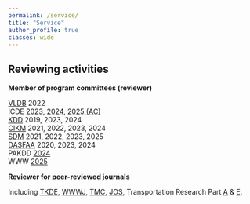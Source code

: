 ```yaml
---
permalink: /service/
title: "Service"
author_profile: true
classes: wide
---
```



## Reviewing activities
  
**Member of program committees (reviewer)**

[VLDB](https://vldb.org/) 2022 <br/>
ICDE [2023](https://icde2023.ics.uci.edu/), [2024](https://icde2024.github.io/), [2025 (AC)](https://ieee-icde.org/2025/)<br/>
[KDD](https://www.kdd.org/) 2019, 2023, 2024<br/>
[CIKM](http://www.cikmconference.org/) 2021, 2022, 2023, 2024<br/>
[SDM](https://www.siam.org/conferences/archives) 2021, 2022, 2023, 2025<br/>
[DASFAA](https://www.dasfaa.net/) 2020, 2023, 2024<br/>
PAKDD [2024](http://pakdd2024.org/) <br/>
WWW [2025](https://www2025.thewebconf.org/)<br/>




**Reviewer for peer-reviewed journals**

Including [TKDE](https://www.computer.org/csdl/journal/tk), [WWWJ](https://www.springer.com/journal/11280), [TMC](https://www.computer.org/csdl/journal/tm), [JOS](http://jos.org.cn), Transportation Research Part [A](https://www.journals.elsevier.com/transportation-research-part-a-policy-and-practice) & [E](https://www.journals.elsevier.com/transportation-research-part-e-logistics-and-transportation-review).

